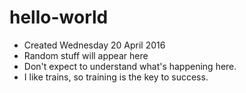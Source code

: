 # hello-world
* Created Wednesday 20 April 2016
* Random stuff will appear here
* Don't expect to understand what's happening here.
* I like trains, so training is the key to success.
